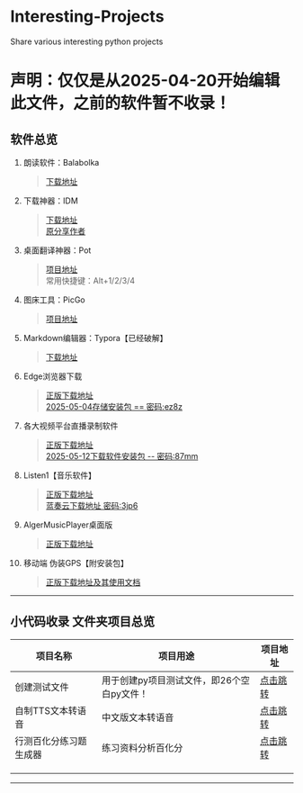 # Interesting-Projects
Share various interesting python projects

# 声明：仅仅是从2025-04-20开始编辑此文件，之前的软件暂不收录！

## 软件总览
1. 朗读软件：Balabolka
   > [下载地址](http://www.cross-plus-a.com/balabolka.htm)
2. 下载神器：IDM
   > [下载地址](https://ghqr.lanzoup.com/iq7LL2u1cffg)  
   > [原分享作者](https://www.ahhhhfs.com/11659/)

3. 桌面翻译神器：Pot
   > [项目地址](https://github.com/pot-app/pot-desktop)  
   > 常用快捷键：Alt+1/2/3/4

4. 图床工具：PicGo
   > [项目地址](https://github.com/Molunerfinn/PicGo)

5. Markdown编辑器：Typora【已经破解】
   > [下载地址](https://ghqr.lanzoup.com/iSKMw2sf1mfe)

6. Edge浏览器下载
   > [正版下载地址](https://www.microsoft.com/en-us/edge/server/download)  
   > [2025-05-04存储安装包 == 密码:ez8z](https://ghqr.lanzoup.com/iJTZG2vbim1g)

7. 各大视频平台直播录制软件
   > [正版下载地址](https://github.com/ihmily/DouyinLiveRecorder/releases)  
   > [2025-05-12下载软件安装包 --  密码:87mm](https://ghqr.lanzoup.com/iN8u32w2kdfa)

8. Listen1【音乐软件】
   > [正版下载地址](https://github.com/listen1)  
   > [蓝奏云下载地址 密码:3jp6](https://ghqr.lanzn.com/b00ro2zqyf)

9. AlgerMusicPlayer桌面版
    > [正版下载地址](https://github.com/algerkong/AlgerMusicPlayer/releases)
10. 移动端 伪装GPS【附安装包】
    > [正版下载地址及其使用文档](https://github.com/TAGRENLA/Interesting-Projects/blob/main/%E7%A7%BB%E5%8A%A8%E7%AB%AF%E8%BD%AF%E4%BB%B6/%E4%BC%AA%E8%A3%85GPS%E3%80%90%E9%99%84%E5%AE%89%E8%A3%85%E5%8C%85%E3%80%91.md)


---

## 小代码收录 文件夹项目总览
| **项目名称**           | 项目用途                                   | 项目地址                                                     |
| ---------------------- | ------------------------------------------ | ------------------------------------------------------------ |
| 创建测试文件           | 用于创建py项目测试文件，即26个空白py文件！ | [点击跳转](https://github.com/TAGRENLA/Interesting-Projects/blob/main/%E5%B0%8F%E4%BB%A3%E7%A0%81%E6%94%B6%E5%BD%95/%E5%88%9B%E5%BB%BA%E6%B5%8B%E8%AF%95%E6%96%87%E4%BB%B6.py) |
| 自制TTS文本转语音      | 中文版文本转语音                           | [点击跳转](https://github.com/TAGRENLA/Interesting-Projects/blob/main/%E5%B0%8F%E4%BB%A3%E7%A0%81%E6%94%B6%E5%BD%95/Edge%20TTS%E3%80%90%E6%96%87%E6%9C%AC%E8%BD%AC%E8%AF%AD%E9%9F%B3%E3%80%91.py) |
| 行测百化分练习题生成器 | 练习资料分析百化分                         | [点击跳转](https://github.com/TAGRENLA/Interesting-Projects/blob/main/%E5%B0%8F%E4%BB%A3%E7%A0%81%E6%94%B6%E5%BD%95/%E8%A1%8C%E6%B5%8B%E7%99%BE%E5%8C%96%E5%88%86%E7%BB%83%E4%B9%A0%E9%A2%98%E7%94%9F%E6%88%90.py) |
|                        |                                            |                                                              |
|                        |                                            |                                                              |
|                        |                                            |                                                              |

---





